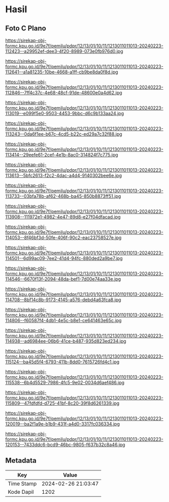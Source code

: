 # Hasil

## Foto C Plano

https://sirekap-obj-formc.kpu.go.id/9e7f/pemilu/pdpr/12/13/01/10/11/1213011011013-20240223-112423--a29952ef-dee3-4f20-8989-073e0fb976d0.jpg

https://sirekap-obj-formc.kpu.go.id/9e7f/pemilu/pdpr/12/13/01/10/11/1213011011013-20240223-112641--a1a81235-10be-4668-a1ff-cb9be8da0f8d.jpg

https://sirekap-obj-formc.kpu.go.id/9e7f/pemilu/pdpr/12/13/01/10/11/1213011011013-20240223-112846--7ff4c37c-4e68-48cf-91de-48600e0a4d62.jpg

https://sirekap-obj-formc.kpu.go.id/9e7f/pemilu/pdpr/12/13/01/10/11/1213011011013-20240223-113019--e099f5e0-9503-4453-9bbc-d6c9b133aa24.jpg

https://sirekap-obj-formc.kpu.go.id/9e7f/pemilu/pdpr/12/13/01/10/11/1213011011013-20240223-113243--0da6f1ee-b67c-4cd5-b22c-ed29a7c32f88.jpg

https://sirekap-obj-formc.kpu.go.id/9e7f/pemilu/pdpr/12/13/01/10/11/1213011011013-20240223-113414--29eefe61-2cef-4e1b-8ac0-314824f7c775.jpg

https://sirekap-obj-formc.kpu.go.id/9e7f/pemilu/pdpr/12/13/01/10/11/1213011011013-20240223-113613--5bfc2613-f2c2-4dac-a4d4-9140302bee6e.jpg

https://sirekap-obj-formc.kpu.go.id/9e7f/pemilu/pdpr/12/13/01/10/11/1213011011013-20240223-113733--03bfa78b-af62-468b-ba45-850b8873ff51.jpg

https://sirekap-obj-formc.kpu.go.id/9e7f/pemilu/pdpr/12/13/01/10/11/1213011011013-20240223-113908--111972e1-4982-4e47-89d8-e27f04dfacad.jpg

https://sirekap-obj-formc.kpu.go.id/9e7f/pemilu/pdpr/12/13/01/10/11/1213011011013-20240223-114053--8f46bf3d-50fe-406f-90c2-eac23758527e.jpg

https://sirekap-obj-formc.kpu.go.id/9e7f/pemilu/pdpr/12/13/01/10/11/1213011011013-20240223-114501--6d99ac09-7ee2-41d4-94fc-880ded2a9be7.jpg

https://sirekap-obj-formc.kpu.go.id/9e7f/pemilu/pdpr/12/13/01/10/11/1213011011013-20240223-114546--6670f13f-2094-48da-bef1-7d00e74aa33e.jpg

https://sirekap-obj-formc.kpu.go.id/9e7f/pemilu/pdpr/12/13/01/10/11/1213011011013-20240223-114708--8bf14c8b-9173-4145-a576-debd4a63fca8.jpg

https://sirekap-obj-formc.kpu.go.id/9e7f/pemilu/pdpr/12/13/01/10/11/1213011011013-20240223-114806--f60587f4-4db1-4e5c-b8e1-ce641463e65c.jpg

https://sirekap-obj-formc.kpu.go.id/9e7f/pemilu/pdpr/12/13/01/10/11/1213011011013-20240223-114938--ad6984ee-06b6-41ce-b487-935d823ed234.jpg

https://sirekap-obj-formc.kpu.go.id/9e7f/pemilu/pdpr/12/13/01/10/11/1213011011013-20240223-115124--ba45d5f4-6793-411b-8dd0-7615726fd4c1.jpg

https://sirekap-obj-formc.kpu.go.id/9e7f/pemilu/pdpr/12/13/01/10/11/1213011011013-20240223-115538--6b4d5529-7986-4fc5-9e02-0034d6aef486.jpg

https://sirekap-obj-formc.kpu.go.id/9e7f/pemilu/pdpr/12/13/01/10/11/1213011011013-20240223-115809--47fdfdfd-d725-41bf-8c20-39f8d6261339.jpg

https://sirekap-obj-formc.kpu.go.id/9e7f/pemilu/pdpr/12/13/01/10/11/1213011011013-20240223-120019--ba2f1a9e-b1b9-431f-a4d0-3317fc036334.jpg

https://sirekap-obj-formc.kpu.go.id/9e7f/pemilu/pdpr/12/13/01/10/11/1213011011013-20240223-120153--7433ddc6-bcd9-46bc-9805-f637b32c8a46.jpg


## Metadata

| Key        | Value               |
| ---------- | ------------------- |
| Time Stamp | 2024-02-26 21:03:47 |
| Kode Dapil | 1202                |



